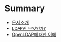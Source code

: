 # Summary

* [문서 소개](README.md)
* [LDAP란 무엇인가?](chapter1.md)
* [OpenLDAP에 대한 이해](acf5-ac1c-d615-ldapc5d4-c9c4-openldap.md)

